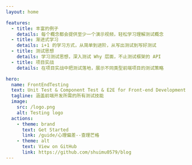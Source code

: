 ```yaml
---
layout: home

features:
  - title: 丰富的例子
    details: 每个概念都会提供至少一个演示视频，轻松学习理解测试概念
  - title: 渐进式学习
    details: i+1 的学习方式，从简单到进阶，从写出测试到写好测试
  - title: 测试思想
    details: 学习测试思想，深入测试 Why 层面，不止测试框架的 API
  - title: 项目实战
    details: 在项目实战中把测试落地，展示不同类型前端项目的测试策略

hero:
  name: FrontEndTesting
  text: Unit Test & Component Test & E2E for Front-end Development 
  tagline: 涵盖前端开发所需的所有测试技能
  image:
    src: /logo.png
    alt: Testing logo
  actions:
    - theme: brand
      text: Get Started
      link: /guide/心理偏差--查理芒格
    - theme: alt
      text: View on GitHub
      link: https://github.com/shuimu0579/blog
---
```

